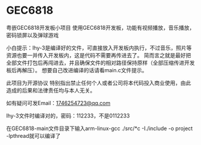 # GEC6818
粤嵌GEC6818开发板小项目
使用GEC6818开发板，功能有视频播放，音乐播放，密码锁屏以及弹球游戏

小白提示：lhy-3是编译好的文件，可直接放入开发板内执行，不过音乐，照片等资源也要一并传入开发板内，这是代码不需要再传进去了。
简而言之就是最好把全部文件打包后再闯进去，并且确保文件的相对路径保持原样（全部压缩传进开发板后再解压）。
想要自己改进编译的话请看main.c文件提示。


此项目为开源协议 特别指出禁止任何个人或者公司将本代码投入商业使用，由此造成的后果和法律责任均与本人无关。

如有疑问可发Email：1746254723@qq.com

lhy-3文件时编译对的，密码：112233，不是0112233

在GEC6818-main文件目录下输入arm-linux-gcc ./src/*c -I./include -o project -lpthread就可以编译了
